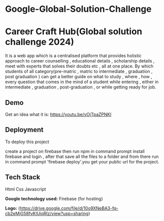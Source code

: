 # Google-Global-Solution-Challenge

# Career Craft Hub(Global solution challenge 2024)

It is a web app which is a centralised platform that provides holistic approach to career counselling , educational details , scholarship details , meet with experts that solves their doubts etc , all at one place. By which students of all category(pre-matric , matric to intermediate , graduation , post graduation ) can get a better guide on what to study , where , how , every question that comes in the mind of a student while entering , either in intermediate , graduation , post-graduation , or while getting ready for job.



## Demo
Get an idea what it is:
https://youtu.be/vOjTpaZPNKI


## Deployment

To deploy this project 

create a project on firebase then run npm in command prompt
install firebase and login , after that save all the files to a folder and from there run in command prompt 'firebase deploy'.you get your public url for the project.




## Tech Stack

 Html Css Javascript

**Google technology used:** Firebase (for hosting)


**Logo:**
(https://drive.google.com/file/d/10o9XNeBA3-fq-cb2eMjG58fvKlUiqRlz/view?usp=sharing)
